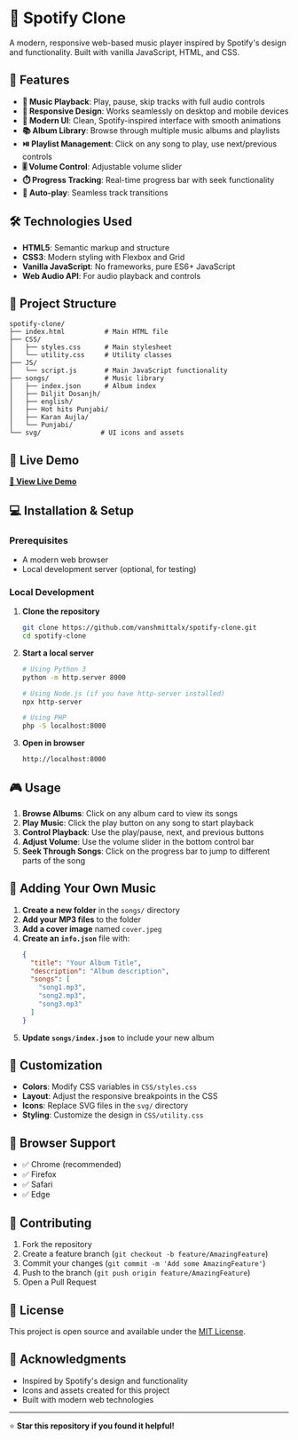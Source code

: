 # 🎵 Spotify Clone

A modern, responsive web-based music player inspired by Spotify's design and functionality. Built with vanilla JavaScript, HTML, and CSS.

## 🌟 Features

- **🎵 Music Playback**: Play, pause, skip tracks with full audio controls
- **📱 Responsive Design**: Works seamlessly on desktop and mobile devices
- **🎨 Modern UI**: Clean, Spotify-inspired interface with smooth animations
- **📚 Album Library**: Browse through multiple music albums and playlists
- **⏯️ Playlist Management**: Click on any song to play, use next/previous controls
- **🎚️ Volume Control**: Adjustable volume slider
- **⏱️ Progress Tracking**: Real-time progress bar with seek functionality
- **🔄 Auto-play**: Seamless track transitions

## 🛠️ Technologies Used

- **HTML5**: Semantic markup and structure
- **CSS3**: Modern styling with Flexbox and Grid
- **Vanilla JavaScript**: No frameworks, pure ES6+ JavaScript
- **Web Audio API**: For audio playback and controls

## 📁 Project Structure

```
spotify-clone/
├── index.html          # Main HTML file
├── CSS/
│   ├── styles.css      # Main stylesheet
│   └── utility.css     # Utility classes
├── JS/
│   └── script.js       # Main JavaScript functionality
├── songs/              # Music library
│   ├── index.json      # Album index
│   ├── Diljit Dosanjh/
│   ├── english/
│   ├── Hot hits Punjabi/
│   ├── Karan Aujla/
│   └── Punjabi/
└── svg/               # UI icons and assets
```

## 🚀 Live Demo

**[🔗 View Live Demo](https://spotifycloneproject-vansh.netlify.app/)**

## 💻 Installation & Setup

### Prerequisites
- A modern web browser
- Local development server (optional, for testing)

### Local Development

1. **Clone the repository**
   ```bash
   git clone https://github.com/vanshmittalx/spotify-clone.git
   cd spotify-clone
   ```

2. **Start a local server**
   ```bash
   # Using Python 3
   python -m http.server 8000
   
   # Using Node.js (if you have http-server installed)
   npx http-server
   
   # Using PHP
   php -S localhost:8000
   ```

3. **Open in browser**
   ```
   http://localhost:8000
   ```

## 🎮 Usage

1. **Browse Albums**: Click on any album card to view its songs
2. **Play Music**: Click the play button on any song to start playback
3. **Control Playback**: Use the play/pause, next, and previous buttons
4. **Adjust Volume**: Use the volume slider in the bottom control bar
5. **Seek Through Songs**: Click on the progress bar to jump to different parts of the song

## 🎵 Adding Your Own Music

1. **Create a new folder** in the `songs/` directory
2. **Add your MP3 files** to the folder
3. **Add a cover image** named `cover.jpeg`
4. **Create an `info.json`** file with:
   ```json
   {
     "title": "Your Album Title",
     "description": "Album description",
     "songs": [
       "song1.mp3",
       "song2.mp3",
       "song3.mp3"
     ]
   }
   ```
5. **Update `songs/index.json`** to include your new album

## 🔧 Customization

- **Colors**: Modify CSS variables in `CSS/styles.css`
- **Layout**: Adjust the responsive breakpoints in the CSS
- **Icons**: Replace SVG files in the `svg/` directory
- **Styling**: Customize the design in `CSS/utility.css`

## 📱 Browser Support

- ✅ Chrome (recommended)
- ✅ Firefox
- ✅ Safari
- ✅ Edge

## 🤝 Contributing

1. Fork the repository
2. Create a feature branch (`git checkout -b feature/AmazingFeature`)
3. Commit your changes (`git commit -m 'Add some AmazingFeature'`)
4. Push to the branch (`git push origin feature/AmazingFeature`)
5. Open a Pull Request

## 📄 License

This project is open source and available under the [MIT License](LICENSE).

## 🙏 Acknowledgments

- Inspired by Spotify's design and functionality
- Icons and assets created for this project
- Built with modern web technologies

---

⭐ **Star this repository if you found it helpful!** 